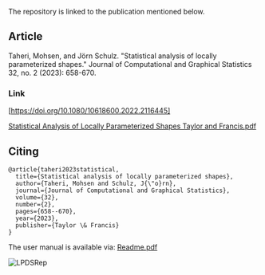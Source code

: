 The repository is linked to the publication mentioned below.

## Article
Taheri, Mohsen, and Jörn Schulz. "Statistical analysis of locally parameterized shapes." Journal of Computational and Graphical Statistics 32, no. 2 (2023): 658-670.

### Link
[https://doi.org/10.1080/10618600.2022.2116445]

[Statistical Analysis of Locally Parameterized Shapes Taylor and Francis.pdf](https://github.com/MohsenTaheriShalmani/Statistical_Analysis_of_Locally_Parameterized_Shapes/files/14559989/Statistical.Analysis.of.Locally.Parameterized.Shapes.Taylor.and.Francis.pdf)


## Citing
```
@article{taheri2023statistical,
  title={Statistical analysis of locally parameterized shapes},
  author={Taheri, Mohsen and Schulz, J{\"o}rn},
  journal={Journal of Computational and Graphical Statistics},
  volume={32},
  number={2},
  pages={658--670},
  year={2023},
  publisher={Taylor \& Francis}
}
```

The user manual is available via:
[Readme.pdf](https://github.com/MohsenTaheriShalmani/Statistical_Analysis_of_Locally_Parameterized_Shapes/files/14558067/Readme.pdf)



![LPDSRep](https://github.com/MohsenTaheriShalmani/Statistical_Analysis_of_Locally_Parameterized_Shapes/assets/19237855/7d2ea0c7-cbba-4304-a0b5-14c03dbaef18)
